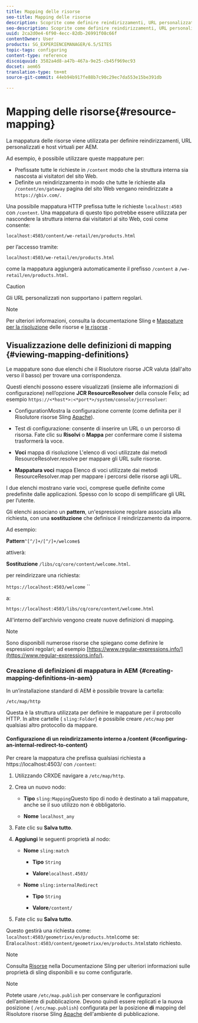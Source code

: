 ```yaml
---
title: Mapping delle risorse
seo-title: Mapping delle risorse
description: Scoprite come definire reindirizzamenti, URL personalizzati e host virtuali per AEM tramite la mappatura delle risorse.
seo-description: Scoprite come definire reindirizzamenti, URL personalizzati e host virtuali per AEM tramite la mappatura delle risorse.
uuid: 2ca2d0e4-6f90-4ecc-82db-26991f08c66f
contentOwner: User
products: SG_EXPERIENCEMANAGER/6.5/SITES
topic-tags: configuring
content-type: reference
discoiquuid: 3582a4d8-a47b-467a-9e25-cb45f969ec93
docset: aem65
translation-type: tm+mt
source-git-commit: 44eb94b917fe88b7c90c29ec7da553e15be391db

---
```



# Mapping delle risorse{#resource-mapping}

La mappatura delle risorse viene utilizzata per definire reindirizzamenti, URL personalizzati e host virtuali per AEM.

Ad esempio, è possibile utilizzare queste mappature per:

* Prefissate tutte le richieste in `/content` modo che la struttura interna sia nascosta ai visitatori del sito Web.
* Definite un reindirizzamento in modo che tutte le richieste alla `/content/en/gateway` pagina del sito Web vengano reindirizzate a `https://gbiv.com/`.

Una possibile mappatura HTTP prefissa tutte le richieste `localhost:4503` con `/content`. Una mappatura di questo tipo potrebbe essere utilizzata per nascondere la struttura interna dai visitatori al sito Web, così come consente:

`localhost:4503/content/we-retail/en/products.html`

per l’accesso tramite:

`localhost:4503/we-retail/en/products.html`

come la mappatura aggiungerà automaticamente il prefisso `/content` a `/we-retail/en/products.html`.

>[!CAUTION]
>
>Gli URL personalizzati non supportano i pattern regolari.

>[!NOTE]
>
>Per ulteriori informazioni, consulta la documentazione Sling e [Mappature per la risoluzione](https://sling.apache.org/site/resources.html) delle risorse e [le risorse](https://sling.apache.org/site/mappings-for-resource-resolution.html) .

## Visualizzazione delle definizioni di mapping {#viewing-mapping-definitions}

Le mappature sono due elenchi che il Risolutore risorse JCR valuta (dall&#39;alto verso il basso) per trovare una corrispondenza.

Questi elenchi possono essere visualizzati (insieme alle informazioni di configurazione) nell’opzione **JCR ResourceResolver** della console Felix; ad esempio `https://<*host*>:<*port*>/system/console/jcrresolver`:

* ConfigurationMostra la configurazione corrente (come definita per il Risolutore risorse Sling [Apache](/help/sites-deploying/osgi-configuration-settings.md#apacheslingresourceresolver)).

* Test di configurazione: consente di inserire un URL o un percorso di risorsa. Fate clic su **Risolvi** o **Mappa** per confermare come il sistema trasformerà la voce.

* **Voci** mappa di risoluzione L&#39;elenco di voci utilizzate dai metodi ResourceResolver.resolve per mappare gli URL sulle risorse.

* **Mappatura voci** mappa Elenco di voci utilizzate dai metodi ResourceResolver.map per mappare i percorsi delle risorse agli URL.

I due elenchi mostrano varie voci, comprese quelle definite come predefinite dalle applicazioni. Spesso con lo scopo di semplificare gli URL per l’utente.

Gli elenchi associano un **pattern**, un&#39;espressione regolare associata alla richiesta, con una **sostituzione** che definisce il reindirizzamento da imporre.

Ad esempio:

**Pattern**`^[^/]+/[^/]+/welcome$`

attiverà:

**Sostituzione** `/libs/cq/core/content/welcome.html`.

per reindirizzare una richiesta:

`https://localhost:4503/welcome` ``

a:

`https://localhost:4503/libs/cq/core/content/welcome.html`

All&#39;interno dell&#39;archivio vengono create nuove definizioni di mapping.

>[!NOTE]
>
>Sono disponibili numerose risorse che spiegano come definire le espressioni regolari; ad esempio [https://www.regular-expressions.info/](https://www.regular-expressions.info/).

### Creazione di definizioni di mappatura in AEM {#creating-mapping-definitions-in-aem}

In un’installazione standard di AEM è possibile trovare la cartella:

`/etc/map/http`

Questa è la struttura utilizzata per definire le mappature per il protocollo HTTP. In altre cartelle ( `sling:Folder`) è possibile creare `/etc/map` per qualsiasi altro protocollo da mappare.

#### Configurazione di un reindirizzamento interno a /content {#configuring-an-internal-redirect-to-content}

Per creare la mappatura che prefissa qualsiasi richiesta a https://localhost:4503/ con `/content`:

1. Utilizzando CRXDE navigare a `/etc/map/http`.

1. Crea un nuovo nodo:

   * **Tipo** `sling:Mapping`Questo tipo di nodo è destinato a tali mappature, anche se il suo utilizzo non è obbligatorio.

   * **Nome** `localhost_any`

1. Fate clic su **Salva tutto**.
1. **Aggiungi** le seguenti proprietà al nodo:

   * **Nome** `sling:match`

      * **Tipo** `String`

      * **Valore**`localhost.4503/`
   * **Nome** `sling:internalRedirect`

      * **Tipo** `String`

      * **Valore**`/content/`


1. Fate clic su **Salva tutto**.

Questo gestirà una richiesta come:
`localhost:4503/geometrixx/en/products.html`come se:
Era`localhost:4503/content/geometrixx/en/products.html`stato richiesto.

>[!NOTE]
>
>Consulta [Risorse](https://sling.apache.org/site/mappings-for-resource-resolution.html) nella Documentazione Sling per ulteriori informazioni sulle proprietà di sling disponibili e su come configurarle.

>[!NOTE]
>
>Potete usare `/etc/map.publish` per conservare le configurazioni dell’ambiente di pubblicazione. Devono quindi essere replicati e la nuova posizione ( `/etc/map.publish`) configurata per la posizione **di** mapping del Risolutore risorse Sling [Apache](/help/sites-deploying/osgi-configuration-settings.md#apacheslingresourceresolver) dell&#39;ambiente di pubblicazione.

